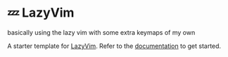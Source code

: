# 💤 LazyVim

basically using the lazy vim with some extra keymaps of my own

A starter template for [LazyVim](https://github.com/LazyVim/LazyVim).
Refer to the [documentation](https://lazyvim.github.io/installation) to get started.
